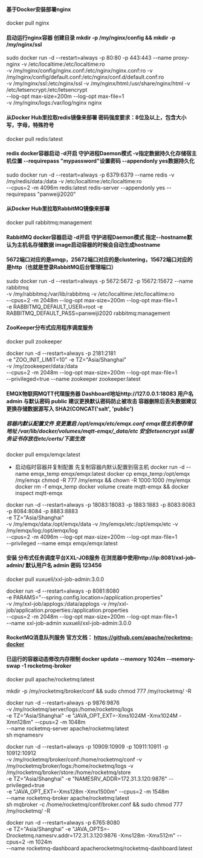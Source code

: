 #### 基于Docker安装部署nginx
docker pull nginx

#### 启动运行nginx容器  创建目录 mkdir -p /my/nginx/config && mkdir -p /my/nginx/ssl
sudo docker run -d --restart=always -p 80:80 -p 443:443 --name proxy-nginx  -v /etc/localtime:/etc/localtime:ro \
-v /my/nginx/config/nginx.conf:/etc/nginx/nginx.conf:ro  -v /my/nginx/config/default.conf:/etc/nginx/conf.d/default.conf:ro \
-v /my/nginx/ssl:/etc/nginx/ssl -v /my/nginx/html:/usr/share/nginx/html  -v /etc/letsencrypt:/etc/letsencrypt   \
--log-opt max-size=200m --log-opt max-file=1   \
-v /my/nginx/logs:/var/log/nginx  nginx

#### 从Docker Hub里拉取redis镜像来部署 密码强度要求：8位及以上，包含大小写，字母，特殊符号
docker pull redis:latest

#### redis docker容器启动 -d开启 守护进程Daemon模式 -v指定数据持久化存储宿主机位置 --requirepass "mypassword"设置密码 --appendonly yes数据持久化
sudo docker run -d --restart=always -p 6379:6379 --name redis -v /my/redis/data:/data -v /etc/localtime:/etc/localtime:ro  \
--cpus=2 -m 4096m redis:latest redis-server --appendonly yes --requirepass "panweiji2020"

#### 从Docker Hub里拉取RabbitMQ镜像来部署
docker pull rabbitmq:management

#### RabbitMQ docker容器启动 -d开启 守护进程Daemon模式 指定--hostname默认为主机名存储数据 image启动容器的时候会自动生成hostname
#### 5672端口对应的是amqp，25672端口对应的是clustering，15672端口对应的是http（也就是登录RabbitMQ后台管理端口）

sudo docker run -d --restart=always -p 5672:5672 -p 15672:15672 --name rabbitmq \
-v /my/rabbitmq:/var/lib/rabbitmq -v /etc/localtime:/etc/localtime:ro \
--cpus=2 -m 2048m --log-opt max-size=200m --log-opt max-file=1   \
-e RABBITMQ_DEFAULT_USER=root -e RABBITMQ_DEFAULT_PASS=panweiji2020 rabbitmq:management

#### ZooKeeper分布式应用程序调度服务
docker pull zookeeper

docker run -d --restart=always  -p 2181:2181 \
-e "ZOO_INIT_LIMIT=10"  -e TZ="Asia/Shanghai" \
-v /my/zookeeper/data:/data \
--cpus=2 -m 2048m --log-opt max-size=200m --log-opt max-file=1   \
--privileged=true  --name zookeeper  zookeeper:latest

#### EMQX物联网MQTT代理服务器 Dashboard地址http://127.0.0.1:18083  用户名 admin 与默认密码 public 建议更换默认密码防止被攻击 容器删除后丢失数据建议更换存储数据源写入 SHA2(CONCAT('salt', 'public')
##### 容器内默认配置文件 变更重启  /opt/emqx/etc/emqx.conf   emqx宿主机卷存储地址 /var/lib/docker/volumes/mqtt-emqx/_data/etc   安全letsencrypt ssl服务证书存放在etc/certs/下面生效
docker pull emqx/emqx:latest

- 启动临时容器并复制配置 先复制容器内默认配置到宿主机
docker run -d --name emqx_temp emqx/emqx:latest
docker cp emqx_temp:/opt/emqx /my/emqx
chmod -R 777 /my/emqx && chown -R 1000:1000 /my/emqx
docker rm -f emqx_temp
docker volume create mqtt-emqx && docker inspect mqtt-emqx

docker run -d --restart=always  -p 18083:18083 -p 1883:1883 -p 8083:8083 -p 8084:8084 -p 8883:8883  \
-e TZ="Asia/Shanghai" \
-v /my/emqx/data:/opt/emqx/data -v /my/emqx/etc:/opt/emqx/etc -v /my/emqx/log:/opt/emqx/log \
--cpus=2 -m 4096m  --log-opt max-size=200m --log-opt max-file=1  \
--privileged --name emqx  emqx/emqx:latest

#### 安装 分布式任务调度平台XXL-JOB服务 在浏览器中使用http://ip:8081/xxl-job-admin/ 默认用户名 admin 密码 123456
docker pull xuxueli/xxl-job-admin:3.0.0

docker run -d --restart=always -p 8081:8080  \
-e PARAMS="--spring.config.location=/application.properties" \
-v /my/xxl-job/applogs:/data/applogs  -v /my/xxl-job/application.properties:/application.properties \
--cpus=2 -m 2048m --log-opt max-size=200m --log-opt max-file=1   \
--name xxl-job-admin xuxueli/xxl-job-admin:3.0.0

#### RocketMQ消息队列服务  官方文档： https://github.com/apache/rocketmq-docker
#### 已运行的容器动态修改内存限制 docker update --memory 1024m --memory-swap -1 rocketmq-broker
docker pull apache/rocketmq:latest

mkdir -p /my/rocketmq/broker/conf && sudo chmod 777  /my/rocketmq/ -R

docker run -d --restart=always -p 9876:9876 \
-v /my/rocketmq/server/logs:/home/rocketmq/logs \
-e TZ="Asia/Shanghai" -e "JAVA_OPT_EXT=-Xms1024M -Xmx1024M -Xmn128m" --cpus=2 -m 1048m \
--name rocketmq-server  apache/rocketmq:latest  \
sh mqnamesrv

docker run -d --restart=always -p 10909:10909 -p 10911:10911 -p 10912:10912 \
-v /my/rocketmq/broker/conf:/home/rocketmq/conf  -v /my/rocketmq/broker/logs:/home/rocketmq/logs -v /my/rocketmq/broker/store:/home/rocketmq/store \
-e TZ="Asia/Shanghai" -e "NAMESRV_ADDR=172.31.3.120:9876"  --privileged=true \
-e "JAVA_OPT_EXT=-Xms128m -Xmx1500m" --cpus=2 -m 1548m \
--name rocketmq-broker  apache/rocketmq:latest \
sh mqbroker -c /home/rocketmq/conf/broker.conf  && sudo chmod 777  /my/rocketmq/ -R

docker run -d --restart=always -p 6765:8080 \
-e TZ="Asia/Shanghai" -e "JAVA_OPTS=-Drocketmq.namesrv.addr=172.31.3.120:9876 -Xms128m -Xmx512m" --cpus=2 -m 1024m \
--name rocketmq-dashboard  apacherocketmq/rocketmq-dashboard:latest